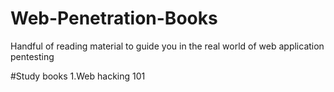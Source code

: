 # Web-Penetration-Books
Handful of reading material to guide you in the real world of web application pentesting




#Study books
1.Web hacking 101
